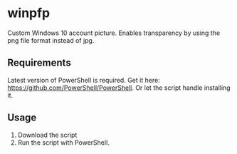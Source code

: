 # winpfp
Custom Windows 10 account picture. Enables transparency by using the png file format instead of jpg.
## Requirements
Latest version of PowerShell is required.
Get it here: https://github.com/PowerShell/PowerShell.
Or let the script handle installing it.
## Usage
1. Download the script
<a href="https://raw.githubusercontent.com/huben1337/winpfp/main/Custom-Profilepicture.ps1" download> </a>
3. Run the script with PowerShell.
